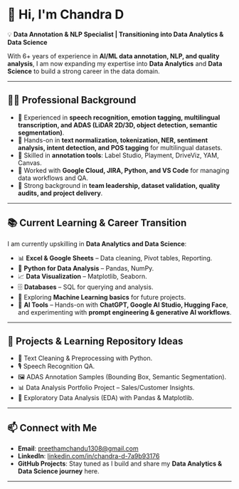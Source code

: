 # 👋 Hi, I'm Chandra D  

💡 **Data Annotation & NLP Specialist | Transitioning into Data Analytics & Data Science**  

With 6+ years of experience in **AI/ML data annotation, NLP, and quality analysis**, I am now expanding my expertise into **Data Analytics** and **Data Science** to build a strong career in the data domain.  

---

## 🧑‍💻 Professional Background  
- 🔹 Experienced in **speech recognition, emotion tagging, multilingual transcription, and ADAS (LiDAR 2D/3D, object detection, semantic segmentation)**.  
- 🔹 Hands-on in **text normalization, tokenization, NER, sentiment analysis, intent detection, and POS tagging** for multilingual datasets.  
- 🔹 Skilled in **annotation tools**: Label Studio, Playment, DriveViz, YAM, Canvas.  
- 🔹 Worked with **Google Cloud, JIRA, Python, and VS Code** for managing data workflows and QA.  
- 🔹 Strong background in **team leadership, dataset validation, quality audits, and project delivery**.  

---

## 📚 Current Learning & Career Transition  
I am currently upskilling in **Data Analytics and Data Science**:  
- 📊 **Excel & Google Sheets** – Data cleaning, Pivot tables, Reporting.  
- 🐍 **Python for Data Analysis** – Pandas, NumPy.  
- 📈 **Data Visualization** – Matplotlib, Seaborn.  
- 🗄️ **Databases** – SQL for querying and analysis.  
- 🤖 Exploring **Machine Learning basics** for future projects.
- 🧠 **AI Tools** – Hands-on with **ChatGPT, Google AI Studio, Hugging Face**, and experimenting with **prompt engineering & generative AI workflows**.  

---

## 🚀 Projects & Learning Repository Ideas  
- 📝 Text Cleaning & Preprocessing with Python.  
- 🎙️ Speech Recognition QA.  
- 🖼️ ADAS Annotation Samples (Bounding Box, Semantic Segmentation).  
- 📊 Data Analysis Portfolio Project – Sales/Customer Insights.  
- 🧮 Exploratory Data Analysis (EDA) with Pandas & Matplotlib.  

---

## 📫 Connect with Me  
- **Email**: preethamchandu1308@gmail.com  
- **LinkedIn**: [linkedin.com/in/chandra-d-7a9b93176](https://linkedin.com/in/chandra-d-7a9b93176)  
- **GitHub Projects**: Stay tuned as I build and share my **Data Analytics & Data Science journey** here.  

---

<!--
**Chandra13-d/Chandra13-d** is a ✨ _special_ ✨ repository because its `README.md` (this file) appears on your GitHub profile.

Here are some ideas to get you started:

- 🔭 I’m currently working on ...
- 🌱 I’m currently learning ...
- 👯 I’m looking to collaborate on ...
- 🤔 I’m looking for help with ...
- 💬 Ask me about ...
- 📫 How to reach me: ...
- 😄 Pronouns: ...
- ⚡ Fun fact: ...
-->
